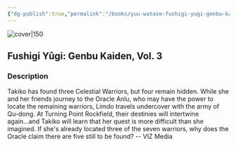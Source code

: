 ```yaml
---
{"dg-publish":true,"permalink":"/books/yuu-watase-fushigi-yugi-genbu-kaiden-vol-3/","title":"\"Fushigi Yûgi: Genbu Kaiden, Vol. 3\"","tags":["manga","romance","Fantasy"]}
---
```




![cover|150](http://books.google.com/books/content?id=xTrwAQAAQBAJ&printsec=frontcover&img=1&zoom=1&source=gbs_api)

## Fushigi Yûgi: Genbu Kaiden, Vol. 3

### Description

Takiko has found three Celestial Warriors, but four remain hidden. While she and her friends journey to the Oracle Anlu, who may have the power to locate the remaining warriors, Limdo travels undercover with the army of Qu-dong. At Turning Point Rockfield, their destinies will intertwine again...and Takiko will learn that her quest is more difficult than she imagined. If she's already located three of the seven warriors, why does the Oracle claim there are five still to be found? -- VIZ Media
```